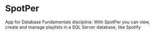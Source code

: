 # SpotPer
App for Database Fundamentals discipline. With SpotPer you can view, create and manage playlists in a SQL Server database, like Spotify
